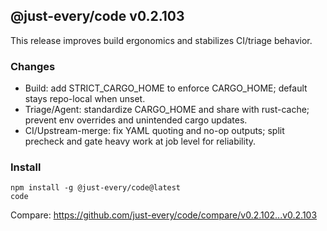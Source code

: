 ## @just-every/code v0.2.103

This release improves build ergonomics and stabilizes CI/triage behavior.

### Changes
- Build: add STRICT_CARGO_HOME to enforce CARGO_HOME; default stays repo-local when unset.
- Triage/Agent: standardize CARGO_HOME and share with rust-cache; prevent env overrides and unintended cargo updates.
- CI/Upstream-merge: fix YAML quoting and no-op outputs; split precheck and gate heavy work at job level for reliability.

### Install
```
npm install -g @just-every/code@latest
code
```

Compare: https://github.com/just-every/code/compare/v0.2.102...v0.2.103
